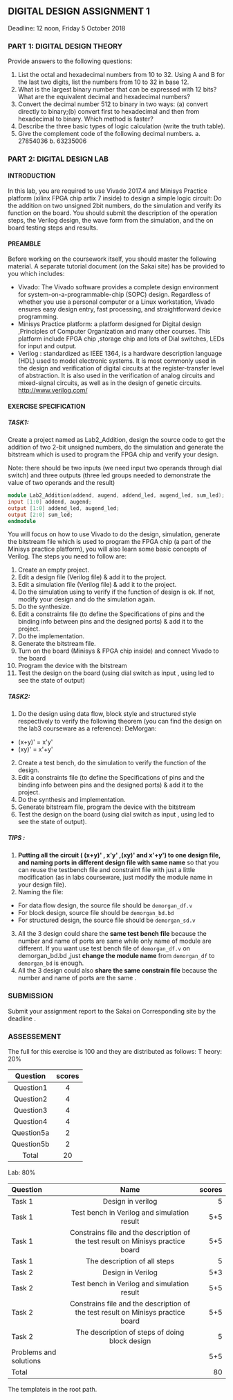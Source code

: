 <!--
 * @Github: https://github.com/Certseeds/CS207_Digital_Design
 * @Organization: SUSTech
 * @Author: nanoseeds
 * @Date: 2020-08-12 22:09:01
 * @LastEditors: nanoseeds
 * @LastEditTime: 2020-08-12 22:21:14
-->
## DIGITAL DESIGN ASSIGNMENT 1

Deadline: 12 noon, Friday 5 October 2018

### PART 1: DIGITAL DESIGN THEORY 

Provide answers to the following questions: 
1.	List the octal and hexadecimal numbers from 10 to 32. Using A and B for the last two digits, list the numbers from 10 to 32 in base 12.
2.	What is the largest binary number that can be expressed with 12 bits? What are the equivalent decimal and hexadecimal numbers?
3.	Convert the decimal number 512 to binary in two ways: (a) convert directly to binary;(b) convert first to hexadecimal and then from hexadecimal to binary. Which method is faster?
4.	Describe the three basic types of logic calculation (write the truth table).
5.	Give the complement code of the following decimal numbers.
a.	27854036
b.	63235006

### PART 2: DIGITAL DESIGN LAB

#### INTRODUCTION
In this lab, you are required to use Vivado 2017.4 and Minisys Practice platform (xilinx FPGA chip artix 7 inside) to design a simple logic circuit: Do the addition on two unsigned 2bit numbers, do the simulation and verify its function on the board. You should submit the description of the operation steps, the Verilog design, the wave form from the simulation, and the on board testing steps and results.

#### PREAMBLE
Before working on the coursework itself, you should master the following material. A separate tutorial document (on the Sakai site) has be provided to you which includes: 
  - Vivado: The Vivado software provides a complete design environment for system-on-a-programmable-chip (SOPC) design. Regardless of whether you use a personal computer or a Linux workstation, Vivado ensures easy design entry, fast processing, and straightforward device programming.
  - Minisys Practice platform: a platform designed for Digital design ,Principles of Computer Organization and many other courses. This platform include FPGA chip ,storage chip and lots of Dial switches, LEDs for input and output.
  - Verilog : standardized as IEEE 1364, is a hardware description language (HDL) used to model electronic systems. It is most commonly used in the design and verification of digital circuits at the register-transfer level of abstraction. It is also used in the verification of analog circuits and mixed-signal circuits, as well as in the design of genetic circuits. http://www.verilog.com/

#### EXERCISE SPECIFICATION

##### TASK1: 
Create a project named as Lab2_Addition, design the source code to get the addition of two 2-bit unsigned numbers, do the simulation and generate the bitstream which is used to program the FPGA chip and verify your design.

Note: there should be two inputs (we need input two operands through dial switch) and three outputs (three led groups needed to demonstrate the value of two operands and the result)
``` Verilog
module Lab2_Addition(addend, augend, addend_led, augend_led, sum_led);
input [1:0] addend, augend;
output [1:0] addend_led, augend_led;
output [2:0] sum_led;
endmodule
``` 
You will focus on how to use Vivado to do the design, simulation, generate the bitstream file which is used to program the FPGA chip (a part of the Minisys practice platform), you will also learn some basic concepts of Verilog. The steps you need to follow are:
1.	Create an empty project.
2.	Edit a design file (Verilog file) & add it to the project.
3.	Edit a simulation file (Verilog file) & add it to the project.
4.	Do the simulation using to verify if the function of design is ok. If not, modify your design and do the simulation again.
5.	Do the synthesize.
6.	Edit a constraints file (to define the Specifications of pins and the binding info between pins and the designed ports) & add it to the project.
7.	Do the implementation.
8.	Generate the bitstream file.
9.	Turn on the board (Minisys & FPGA chip inside) and connect Vivado to the board
10.	Program the device with the bitstream
11.	Test the design on the board (using dial switch as input , using led to see the state of output) 

##### TASK2: 
1. Do the design using data flow, block style and structured style respectively to verify the following theorem (you can find the design on the lab3 courseware as a reference):
DeMorgan:  
  + (x+y)' = x'y'
  + (xy)' = x'+y'
2. Create a test bench, do the simulation to verify the function of the design.
3. Edit a constraints file (to define the Specifications of pins and the binding info between pins and the designed ports) & add it to the project. 
4. Do the synthesis and implementation.
5. Generate bitstream file, program the device with the bitstream
6. Test the design on the board (using dial switch as input , using led to see the state of output). 

##### TIPS : 
1. **Putting all the circuit ( (x+y)' , x'y' ,(xy)' and x'+y')  to one design file, and naming ports in different design file with same name** so that you can reuse the testbench file and constraint file with just a little modification (as in labs courseware, just modify the module name in your design file).
2. Naming the file:
  +	For data flow design, the source file should be `demorgan_df.v` 
  +	For block design, source file should be `demorgan_bd.bd`
  +	For structured design, the source file should be `demorgan_sd.v`
3. All the 3 design could share the **same test bench file** because the number and name of ports are same while only name of module are different. If you want use test bench file of `demorgan_df.v` on demorgan_bd.bd ,just **change the module name** from `demorgan_df` to `demorgan_bd` is enough.
4. All the 3 design could also **share the same constrain file** because the number and name of ports are the same .

### SUBMISSION
Submit your assignment report to the Sakai on Corresponding site by the deadline .

### ASSESSEMENT
The full for this exercise is 100 and they are distributed as follows:
T
heory: 20%

|  Question  | scores |
| :--------: | :----: |
| Question1  |   4    |
| Question2  |   4    |
| Question3  |   4    |
| Question4  |   4    |
| Question5a |   2    |
| Question5b |   2    |
|   Total    |   20   |

Lab: 80%

| Question               |                                       Name                                       | scores |
| :--------------------- | :------------------------------------------------------------------------------: | -----: |
| Task 1                 |                                Design in verilog                                 |      5 |
| Task 1                 |                   Test bench in Verilog and simulation result                    |    5+5 |
| Task 1                 | Constrains file and the description of the test result on Minisys practice board |    5+5 |
| Task 1                 |                           The description of all steps                           |      5 |
| Task 2                 |                                Design in Verilog                                 |    5*3 |
| Task 2                 |                   Test bench in Verilog and simulation result                    |    5+5 |
| Task 2                 | Constrains file and the description of the test result on Minisys practice board |    5+5 |
| Task 2                 |                  The description of steps of doing block design                  |      5 |
| Problems and solutions |                                                                                  |    5+5 |
| Total                  |                                                                                  |     80 |

The templateis in the root path.
